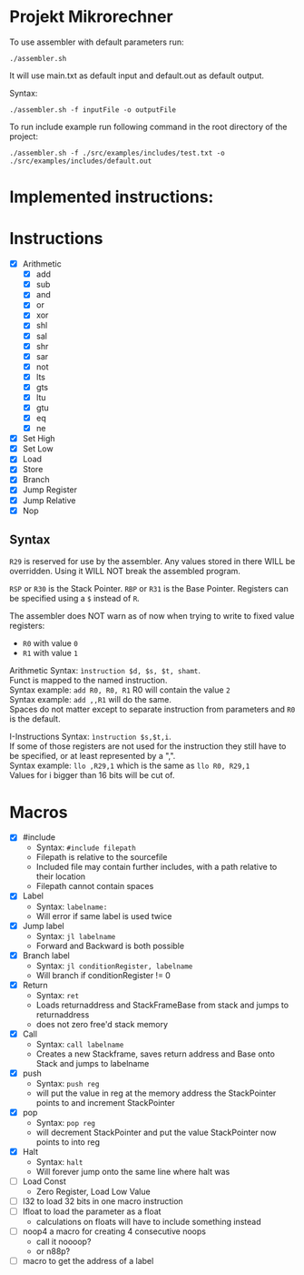 # Projekt Mikrorechner

To use assembler with default parameters run:

```
./assembler.sh
```

It will use main.txt as default input and default.out as default output.

Syntax:

```
./assembler.sh -f inputFile -o outputFile
```

To run include example run following command in the root directory of the project:

```
./assembler.sh -f ./src/examples/includes/test.txt -o ./src/examples/includes/default.out
```

# Implemented instructions:

# Instructions

- [x] Arithmetic
    - [x] add
    - [x] sub
    - [x] and
    - [x] or
    - [x] xor
    - [x] shl
    - [x] sal
    - [x] shr
    - [x] sar
    - [x] not
    - [x] lts
    - [x] gts
    - [x] ltu
    - [x] gtu
    - [x] eq
    - [x] ne
- [x] Set High
- [x] Set Low
- [x] Load
- [x] Store
- [x] Branch
- [x] Jump Register
- [x] Jump Relative
- [x] Nop

## Syntax

``R29`` is reserved for use by the assembler. Any values stored in there WILL be overridden.
Using it WILL NOT break the assembled program.

``RSP`` or ``R30`` is the Stack Pointer.
``RBP`` or ``R31`` is the Base Pointer.
Registers can be specified using a ``$`` instead of ``R``.

The assembler does NOT warn as of now when trying to write to fixed value registers:

- ``R0`` with value ``0``
- ``R1`` with value ``1``

Arithmetic Syntax: ``ìnstruction $d, $s, $t, shamt``.\
Funct is mapped to the named instruction.\
Syntax example: ``add R0, R0, R1``  R0 will contain the value ``2`` \
Syntax example: ``add ,,R1``  will do the same. \
Spaces do not matter except to separate instruction from parameters and ``R0`` is the default.

I-Instructions Syntax: ``ìnstruction $s,$t,i``.\
If some of those registers are not used for the instruction they still have to be specified,
or at least represented by a ",".\
Syntax example: ``llo ,R29,1`` which is the same as ``llo R0, R29,1``\
Values for i bigger than 16 bits will be cut of.

# Macros

- [x] #include
    - Syntax: ``#include filepath``
    - Filepath is relative to the sourcefile
    - Included file may contain further includes, with a path relative to their location
    - Filepath cannot contain spaces
- [x] Label
    - Syntax: ``labelname:``
    - Will error if same label is used twice
- [x] Jump label
    - Syntax: ``jl labelname``
    - Forward and Backward is both possible
- [x] Branch label
    - Syntax: ``jl conditionRegister, labelname``
    - Will branch if conditionRegister != 0
- [x] Return
    - Syntax: ``ret``
    - Loads returnaddress and StackFrameBase from stack and jumps to returnaddress
    - does not zero free'd stack memory
- [x] Call
    - Syntax: ``call labelname``
    - Creates a new Stackframe, saves return address and Base onto Stack and jumps to labelname
- [x] push
    - Syntax: ``push reg``
    - will put the value in reg at the memory address the StackPointer points to and increment
      StackPointer
- [x] pop
    - Syntax: ``pop reg``
    - will decrement StackPointer and put the value StackPointer now points to into reg
- [x] Halt
    - Syntax: ``halt``
    - Will forever jump onto the same line where halt was
- [ ] Load Const
    - Zero Register, Load Low Value
- [ ] l32 to load 32 bits in one macro instruction
- [ ] lfloat to load the parameter as a float
    - calculations on floats will have to include something instead
- [ ] noop4 a macro for creating 4 consecutive noops
    - call it noooop?
    - or n88p?
- [ ] macro to get the address of a label